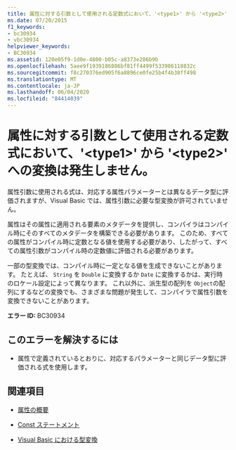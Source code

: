 ```yaml
---
title: 属性に対する引数として使用される定数式において、'<type1>' から '<type2>' への変換は発生しません。
ms.date: 07/20/2015
f1_keywords:
- bc30934
- vbc30934
helpviewer_keywords:
- BC30934
ms.assetid: 120e05f9-1d0e-4800-b05c-a8373e286b9b
ms.openlocfilehash: 5aee9f1939186886bf81ff4499f533986118832c
ms.sourcegitcommit: f8c270376ed905f6a8896ce0fe25b4f4b38ff498
ms.translationtype: MT
ms.contentlocale: ja-JP
ms.lasthandoff: 06/04/2020
ms.locfileid: "84414039"
---
```

# <a name="conversion-from-type1-to-type2-cannot-occur-in-a-constant-expression-used-as-an-argument-to-an-attribute"></a>属性に対する引数として使用される定数式において、'\<type1>' から '\<type2>' への変換は発生しません。
属性引数に使用される式は、対応する属性パラメーターとは異なるデータ型に評価されますが、Visual Basic では、属性引数に必要な型変換が許可されていません。  
  
 属性はその属性に適用される要素のメタデータを提供し、コンパイラはコンパイル時にそのすべてのメタデータを構築できる必要があります。 このため、すべての属性がコンパイル時に定数となる値を使用する必要があり、したがって、すべての属性引数がコンパイル時の定数値に評価される必要があります。  
  
 一部の型変換では、コンパイル時に一定となる値を生成できないことがあります。 たとえば、 `String` を `Double` に変換するか `Date` に変換するかは、実行時のロケール設定によって異なります。 これ以外に、派生型の配列を `Object`の配列にするなどの変換でも、さまざまな問題が発生して、コンパイラで属性引数を変換できないことがあります。  
  
 **エラー ID:** BC30934  
  
## <a name="to-correct-this-error"></a>このエラーを解決するには  
  
- 属性で定義されているとおりに、対応するパラメーターと同じデータ型に評価される式を使用します。  
  
## <a name="see-also"></a>関連項目

- [属性の概要](../programming-guide/concepts/attributes/index.md)

- [Const ステートメント](../language-reference/statements/const-statement.md)
- [Visual Basic における型変換](../programming-guide/language-features/data-types/type-conversions.md)
